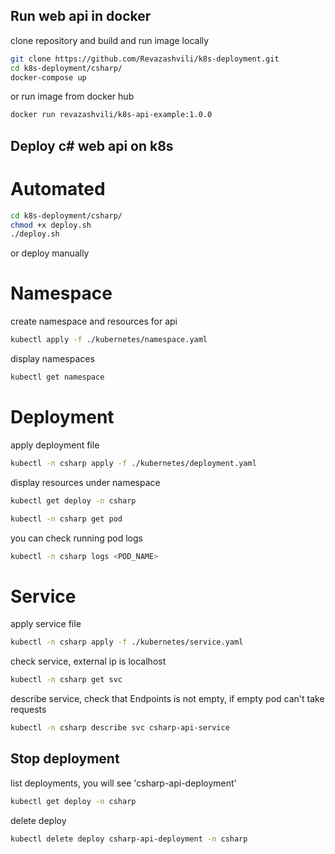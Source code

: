 ## Run web api in docker

clone repository and build and run image locally

```sh
git clone https://github.com/Revazashvili/k8s-deployment.git
cd k8s-deployment/csharp/
docker-compose up
```

or run image from docker hub

```sh
docker run revazashvili/k8s-api-example:1.0.0
```

## Deploy c# web api on k8s



# Automated

```sh
cd k8s-deployment/csharp/
chmod +x deploy.sh
./deploy.sh
```

or deploy manually

# Namespace

create namespace and resources for api

```sh
kubectl apply -f ./kubernetes/namespace.yaml
```

display namespaces

```sh
kubectl get namespace
```

# Deployment

apply deployment file

```sh
kubectl -n csharp apply -f ./kubernetes/deployment.yaml
```

display resources under namespace

```sh
kubectl get deploy -n csharp
```

```sh display running pods
kubectl -n csharp get pod
```

you can check running pod logs

```sh
kubectl -n csharp logs <POD_NAME>
```

# Service

apply service file

```sh
kubectl -n csharp apply -f ./kubernetes/service.yaml
```

check service, external ip is localhost

```sh
kubectl -n csharp get svc
```

describe service, check that Endpoints is not empty, if empty pod can't take requests

```sh
kubectl -n csharp describe svc csharp-api-service
```

## Stop deployment

list deployments, you will see 'csharp-api-deployment'

```sh
kubectl get deploy -n csharp
```

delete deploy

```sh
kubectl delete deploy csharp-api-deployment -n csharp
```
